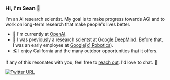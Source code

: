 ### Hi, I'm Sean 👋

I'm an AI research scientist. My goal is to make progress towards AGI and to work on long-term research that make people's lives better.

- 🧠 I'm currently at [OpenAI](https://www.openai.com/).
- 🤖 I was previously a research scientst at [Google DeepMind](https://deepmind.google/). Before that, I was an early employee at [Google\[x\] Robotics](https://x.company/projects/everyday-robots/)).
- 🏄 I enjoy California and the many outdoor opportunities that it offers.

If any of this resonates with you, feel free to [reach out](mailto:sean@kirmani.ai). I'd love to chat. 🙂

[![Twitter URL](https://img.shields.io/twitter/url.svg?label=Follow%20%40SeanKirmani&style=social&url=https%3A%2F%2Ftwitter.com%2FSeanKirmani)](https://twitter.com/SeanKirmani)
